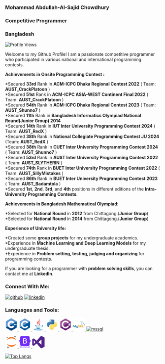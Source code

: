 ### Mohammad Abdullah-Al-Sajid Chowdhury 
### Competitive Programmer
### Bangladesh
![Profile Views](https://komarev.com/ghpvc/?username=SajidAbdullah729&color=orange)




Welcome to my Github Profile!
I am a passionate competitive programmer who participated in various national and international programming contests. 

**Achievements in Onsite Programming Contest :**


*Secured **33rd** Rank in **ACM-ICPC Dhaka Regional Contest 2022** ( Team: **AUST_CrackPlatoon** )  
*Secured **51st** Rank in **ACM-ICPC ASIA-WEST Continent Final 2022** ( Team: **AUST_CrackPlatoon** )    
*Secured **54th** Rank in **ACM-ICPC Dhaka Regional Contest 2023** ( Team: **AUST_Shunno7** )  
*Secured **11th** Rank in **Bangladesh Informatics Olympiad National Round(Junior Group) 2014**   
*Secured **14th** Rank in **IUT Inter University Programming Contest 2024** ( Team: **AUST_RedX** )  
*Secured **38th** Rank in **National Collegiate Programming Contest JU 2024** (Team: **AUST_RedX** )   
*Secured **38th** Rank in **CUET Inter University Programming Contest 2024** ( Team: **AUST_Shunno7** )  
*Secured **53rd** Rank in **AUST Inter University Programming Contest 2022** ( Team: **AUST_SLYTHERIN** )     
*Secured **74th** Rank in **BUET Inter University Programming Contest 2022** ( Team: **AUST_SillyMistakes** )    
*Secured  **86th** Rank in **BUET Inter University Programming Contest 2023** ( Team: **AUST_Badamtola** )  
*Secured **1st**, **2nd**, **3rd**, and **4th** positions in different editions of the **Intra-University Programming Contests**.



**Achievements in Bangladesh Mathematical Olympiad:**

*Selected for **National Round** in **2012** from Chittagong.(**Junior Group**)  
*Selected for **National Round** in **2014** from Chittagong.(**Junior Group**)    



**Experience of University life:**

*Created some **group projects** for my undergraduate academics.  
*Experience in **Machine Learning and Deep Learning Models** for my undergraduate thesis.   
*Experience in **Problem setting, testing, judging and organizing** for programming contests. 


If you are looking for a programmer with **problem solving skills**, you can contact me at **LinkedIn**.  


### Connect With Me:
[<img src='https://cdn.jsdelivr.net/npm/simple-icons@3.0.1/icons/github.svg' alt='github' height='40'>](https://github.com/SajidAbdullah729)  [<img src='https://cdn.jsdelivr.net/npm/simple-icons@3.0.1/icons/linkedin.svg' alt='linkedin' height='40'>](https://www.linkedin.com/in/https://www.linkedin.com/in/mohammad-abdullah-al-sajid-chowdhury-aa6243201//)  


<h3 align="left">Languages and Tools:</h3>
<p align="left">
  <a href="https://www.w3schools.com/cpp/" target="_blank" rel="noreferrer"> <img src="https://raw.githubusercontent.com/devicons/devicon/master/icons/cplusplus/cplusplus-original.svg" alt="cplusplus" width="40" height="40"/> </a>
  <a href="https://www.w3schools.com/c/" target="_blank" rel="noreferrer"> <img src="https://raw.githubusercontent.com/devicons/devicon/master/icons/c/c-original.svg" alt="c" width="40" height="40"/> </a>
  <a href="https://www.java.com" target="_blank" rel="noreferrer"> <img src="https://raw.githubusercontent.com/devicons/devicon/master/icons/java/java-original.svg" alt="java" width="40" height="40"/> </a>
  <a href="https://www.python.org" target="_blank" rel="noreferrer"> <img src="https://raw.githubusercontent.com/devicons/devicon/master/icons/python/python-original.svg" alt="python" width="40" height="40"/> </a>
  <a href="https://www.w3schools.com/cs/" target="_blank" rel="noreferrer"> <img src="https://raw.githubusercontent.com/devicons/devicon/master/icons/csharp/csharp-original.svg" alt="csharp" width="40" height="40"/> </a>
  <a href="https://www.mysql.com/" target="_blank" rel="noreferrer"> <img src="https://raw.githubusercontent.com/devicons/devicon/master/icons/mysql/mysql-original-wordmark.svg" alt="mysql" width="40" height="40"/> </a>
  <a href="https://www.microsoft.com/en-us/sql-server" target="_blank" rel="noreferrer"> <img src="https://www.svgrepo.com/show/303229/microsoft-sql-server-logo.svg" alt="mssql" width="40" height="40"/> </a>
  
  <a href="https://jupyter.org/" target="_blank" rel="noreferrer"> <img src="https://raw.githubusercontent.com/devicons/devicon/master/icons/jupyter/jupyter-original.svg" alt="Jupyter Notebook" width="40" height="40"/> </a>
  <a href="https://getbootstrap.com" target="_blank" rel="noreferrer"> <img src="https://raw.githubusercontent.com/devicons/devicon/master/icons/bootstrap/bootstrap-plain-wordmark.svg" alt="bootstrap" width="40" height="40"/> </a>
  <a href="https://code.visualstudio.com/" target="_blank" rel="noreferrer"> <img src="https://raw.githubusercontent.com/devicons/devicon/master/icons/visualstudio/visualstudio-plain.svg" alt="Visual Studio Code" width="40" height="40"/> </a> 
  

  
</p>


[![Top Langs](https://github-readme-stats.vercel.app/api/top-langs/?username=SajidAbdullah729)](https://github.com/anuraghazra/github-readme-stats)






